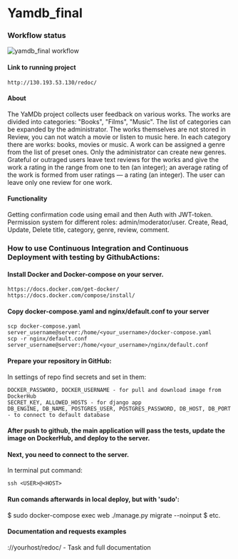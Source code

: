 # Yamdb_final
### Workflow status
![yamdb_final workflow](https://github.com/feyaschuk/yamdb_final/actions/workflows/yamdb_workflow.yaml/badge.svg)

#### Link to running project 
```
http://130.193.53.130/redoc/
```

#### About
The YaMDb project collects user feedback on various works. The works are divided into categories: "Books", "Films", "Music". The list of categories can be expanded by the administrator.
The works themselves are not stored in Review, you can not watch a movie or listen to music here.
In each category there are works: books, movies or music.
A work can be assigned a genre from the list of preset ones. Only the administrator can create new genres.
Grateful or outraged users leave text reviews for the works and give the work a rating in the range from one to ten (an integer); an average rating of the work is formed from user ratings — a rating (an integer). The user can leave only one review for one work.

#### Functionality
Getting confirmation code using email and then Auth with JWT-token.
Permission system for different roles: admin/moderator/user.
Create, Read, Update, Delete title, category, genre, review, comment.

### How to use Continuous Integration and Continuous Deployment with testing by GithubActions:

#### Install Docker and Docker-compose on your server.
```
https://docs.docker.com/get-docker/
https://docs.docker.com/compose/install/
```




#### Copy docker-compose.yaml and nginx/default.conf to your server
```
scp docker-compose.yaml server_username@server:/home/<your_username>/docker-compose.yaml
scp -r nginx/default.conf server_username@server:/home/<your_username>/nginx/default.conf
```
#### Prepare your repository in GitHub:
In settings of repo find secrets and set in them:
```
DOCKER_PASSWORD, DOCKER_USERNAME - for pull and download image from DockerHub
SECRET_KEY, ALLOWED_HOSTS - for django app
DB_ENGINE, DB_NAME, POSTGRES_USER, POSTGRES_PASSWORD, DB_HOST, DB_PORT - to connect to default database
```

#### After push to github, the main application will pass the tests, update the image on DockerHub, and deploy to the server.

#### Next, you need to connect to the server.
In terminal put command:
```
ssh <USER>@<HOST>
```
#### Run comands afterwards in local deploy, but with 'sudo':
$ sudo docker-compose exec web ./manage.py migrate --noinput
$ etc.


#### Documentation and requests examples
://yourhost/redoc/ - Task and full documentation

